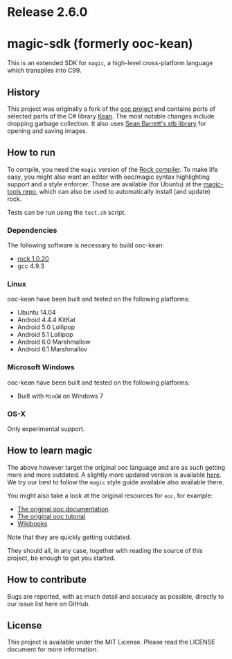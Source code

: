 # Release  2.6.0

magic-sdk (formerly ooc-kean)
========
This is an extended SDK for `magic`, a high-level cross-platform language which transpiles into C99.

## History
This project was originally a fork of the [ooc project](https://github.com/fasterthanlime/rock) and contains ports of selected parts of the C# library [Kean](https://github.com/cogneco/Kean). The most notable changes include dropping garbage collection. It also uses [Sean Barrett's stb library](https://github.com/nothings/stb) for opening and saving images.

## How to run
To compile, you need the `magic` version of the [Rock compiler](https://github.com/magic-lang/rock). To make life easy, you might also want an editor with ooc/magic syntax highlighting support and a style enforcer. Those are available (for Ubuntu) at the [magic-tools repo](https://github.com/magic-lang/magic-tools#installation-ubuntu), which can also be used to automatically install (and update) rock.

Tests can be run using the `test.sh` script.

### Dependencies
The following software is necessary to build ooc-kean:
* [rock 1.0.20](https://github.com/magic-lang/rock/releases/tag/rock_1.0.20)
* gcc 4.9.3

### Linux
ooc-kean have been built and tested on the following platforms:
* Ubuntu 14.04
* Android 4.4.4 KitKat
* Android 5.0 Lollipop
* Android 5.1 Lollipop
* Android 6.0 Marshmallow
* Android 6.1 Marshmallov

### Microsoft Windows
ooc-kean have been built and tested on the following platforms:
* Built with `MinGW` on Windows 7

### OS-X
Only experimental support.

## How to learn magic
The above however target the original ooc language and are as such getting more and more outdated. A slightly more updated version is available [here](https://github.com/magic-lang/doc). We try our best to follow the `magic` style guide available also available there.

You might also take a look at the original resources for `ooc`, for example:

- [The original ooc documentation](https://ooc-lang.org/docs/)
- [The original ooc tutorial](https://ooc-lang.org/docs/tutorial/)
- [Wikibooks](https://en.wikibooks.org/wiki/Programming_with_ooc)

Note that they are quickly getting outdated.

They should all, in any case, together with reading the source of this project, be enough to get you started.

## How to contribute
Bugs are reported, with as much detail and accuracy as possible, directly to our issue list here on GitHub.

## License
This project is available under the MIT License. Please read the LICENSE document for more information.
